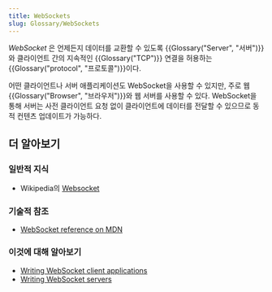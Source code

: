 ```yaml
---
title: WebSockets
slug: Glossary/WebSockets
---
```

_WebSocket_ 은 언제든지 데이터를 교환할 수 있도록 {{Glossary("Server", "서버")}}와 클라이언트 간의 지속적인 {{Glossary("TCP")}} 연결을 허용하는 {{Glossary("protocol", "프로토콜")}}이다.

어떤 클라이언트나 서버 애플리케이션도 WebSocket을 사용할 수 있지만, 주로 웹 {{Glossary("Browser", "브라우저")}}와 웹 서버를 사용할 수 있다. WebSocket을 통해 서버는 사전 클라이언트 요청 없이 클라이언트에 데이터를 전달할 수 있으므로 동적 컨텐츠 업데이트가 가능하다.

## 더 알아보기

### 일반적 지식

- Wikipedia의 [Websocket](https://ko.wikipedia.org/wiki/%EC%9B%B9%EC%86%8C%EC%BC%93)

### 기술적 참조

- [WebSocket reference on MDN](/ko/docs/Web/API/WebSocket)

### 이것에 대해 알아보기

- [Writing WebSocket client applications](/ko/docs/WebSockets/Writing_WebSocket_client_applications)
- [Writing WebSocket servers](/ko/docs/WebSockets/Writing_WebSocket_servers)
